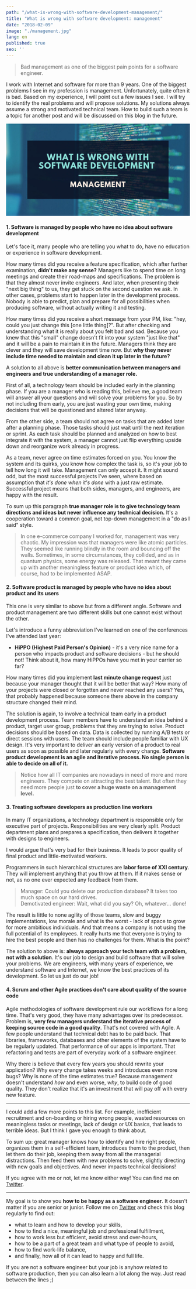 ```yaml
---
path: "/what-is-wrong-with-software-development-management/"
title: "What is wrong with software development: management"
date: "2018-02-09"
image: "./management.jpg"
lang: en
published: true
seo: ''
---
```


> Bad management as one of the biggest pain points for a software engineer.

I work with Internet and software for more than 9 years. One of the biggest problems I see in my profession is management. Unfortunately, quite often it is bad. Based on my experience, I will point out a few issues I see. I will try to identify the real problems and will propose solutions. My solutions always assume a strong and motivated technical team. How to build such a team is a topic for another post and will be discussed on this blog in the future.

[![management](./management.jpg)](./management.jpg)

#### 1. Software is managed by people who have no idea about software development

Let's face it, many people who are telling you what to do, have no education or experience in software development.

How many times did you receive a feature specification, which after further examination, **didn't make any sense?**
Managers like to spend time on long meetings and create their road-maps and specifications. The problem is that they almost never invite engineers. And later, when presenting their "next big thing" to us, they get stuck on the second question we ask. In other cases, problems start to happen later in the development process. Nobody is able to predict, plan and prepare for all possibilities when producing software, without actually writing it and testing.

How many times did you receive a short message from your PM, like: "hey, could you just change this [one little thing]?". But after checking and understanding what it is really about you felt bad and sad. Because you knew that this "small" change doesn't fit into your system "just like that" and it will be a pain to maintain it in the future. Managers think they are clever and they will save development time now. But **why they never include time needed to maintain and clean it up later in the future?**

A solution to all above is **better communication between managers and engineers and true understanding of a manager role.**

First of all, a technology team should be included early in the planning phase. If you are a manager who is reading this, believe me, a good team will answer all your questions and will solve your problems for you. So by not including them early, you are just wasting your own time, making decisions that will be questioned and altered later anyway.

From the other side, a team should not agree on tasks that are added later after a planning phase. Those tasks should just wait until the next iteration or sprint. As each task should be planned and analyzed on how to best integrate it with the system, a manager cannot just flip everything upside down and reorganize work already in progress.

As a team, never agree on time estimates forced on you. You know the system and its quirks, you know how complex the task is, so it's your job to tell how long it will take. Management can only accept it. It might sound odd, but the most successful projects I've seen, where based on assumption that _it's done when it's done_ with a just raw estimate. Successful project means that both sides, managers, and engineers, are happy with the result.

To sum up this paragraph **true manager role is to give technology team directions and ideas but never influence any technical decision.** It's a cooperation toward a common goal, not top-down management in a "do as I said" style.

> In one e-commerce company I worked for, management was very chaotic. My impression was that managers were like atomic particles. They seemed like running blindly in the room and bouncing off the walls. Sometimes, in some circumstances, they collided, and as in quantum physics, some energy was released. That meant they came up with another meaningless feature or product idea which, of course, had to be implemented ASAP.

#### 2. Software product is managed by people who have no idea about product and its users

This one is very similar to above but from a different angle. Software and product management are two different skills but one cannot exist without the other.

Let's introduce a funny abbreviation I've learned on one of the conferences I've attended last year:

* **HiPPO (Highest Paid Person's Opinion)** - it's a very nice name for a person who impacts product and software decisions - but he should not! Think about it, how many HiPPOs have you met in your carrier so far?

How many times did you implement **last minute change request** just because your manager thought that it will be better that way? How many of your projects were closed or forgotten and never reached any users? Yes, that probably happened because someone there above in the company structure changed their mind.

The solution is again, to involve a technical team early in a product development process. Team members have to understand an idea behind a product, target user group, problems that they are trying to solve. Product decisions should be based on data. Data is collected by running A/B tests or direct sessions with users. The team should include people familiar with UX design. It's very important to deliver an early version of a product to real users as soon as possible and later regularly with every change. **Software product development is an agile and iterative process. No single person is able to decide on all of it.**

> Notice how all IT companies are nowadays in need of more and more engineers. They compete on attracting the best talent. But often they need more people just **to cover a huge waste on a management level.**

#### 3. Treating software developers as production line workers

In many IT organizations, a technology department is responsible only for executive part of projects. Responsibilities are very clearly split. Product department plans and prepares a specification, then delivers it together with designs to engineers.

I would argue that's very bad for their business. It leads to poor quality of final product and little-motivated workers.

Programmers in such hierarchical structures are **labor force of XXI century**. They will implement anything that you throw at them. If it makes sense or not, as no one ever expected any feedback from them.

> Manager: Could you delete our production database? It takes too much space on our hard drives.  
> Demotivated engineer: Wait, what did you say? Oh, whatever... done!

The result is little to none agility of those teams, slow and buggy implementations, low morale and what is the worst - lack of space to grow for more ambitious individuals. And that means a company is not using the full potential of its employees. It really hurts me that everyone is trying to hire the best people and then has no challenges for them. What is the point?

The solution to above is: **always approach your tech team with a problem, not with a solution**. It's our job to design and build software that will solve your problems. We are engineers, with many years of experience, we understand software and Internet, we know the best practices of its development. So let us just do our job!

#### 4. Scrum and other Agile practices don't care about quality of the source code

Agile methodologies of software development rule our workflows for a long time. That's very good, they have many advantages over its predecessor. Problem is, **very few managers understand the iterative process of keeping source code in a good quality**. That's not covered with Agile. A few people understand that technical debt has to be paid back. That libraries, frameworks, databases and other elements of the system have to be regularly updated. That performance of our apps is important. That refactoring and tests are part of everyday work of a software engineer.

Why there is believe that every few years you should rewrite your application? Why every change takes weeks and introduces even more bugs? Why is none of the time estimates true? Because management doesn't understand _how_ and even worse, _why_, to build code of good quality. They don't realize that it's an investment that will pay off with every new feature.

---

I could add a few more points to this list. For example, inefficient recruitment and on-boarding or hiring wrong people, wasted resources on meaningless tasks or meetings, lack of design or UX basics, that leads to terrible ideas. But I think I gave you enough to think about.

To sum up: great manager knows how to identify and hire right people, organizes them in a self-efficient team, introduces them to the product, then let them do their job, keeping them away from all the managerial distractions. Then feed them with new problems to solve, slightly directing with new goals and objectives. And never impacts technical decisions!

If you agree with me or not, let me know either way! You can find me on [Twitter](https://twitter.com/krzysu).

---

My goal is to show you **how to be happy as a software engineer**. It doesn't matter if you are senior or junior. Follow me on [Twitter](https://twitter.com/krzysu) and check this blog regularly to find out:

* what to learn and how to develop your skills,
* how to find a nice, meaningful job and professional fulfillment,
* how to work less but efficient, avoid stress and over-hours,
* how to be a part of a great team and what type of people to avoid,
* how to find work-life balance,
* and finally, how all of it can lead to happy and full life.

If you are not a software engineer but your job is anyhow related to software production, then you can also learn a lot along the way. Just read between the lines ;)
